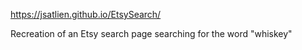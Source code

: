 https://jsatlien.github.io/EtsySearch/

Recreation of an Etsy search page searching for the word "whiskey"
